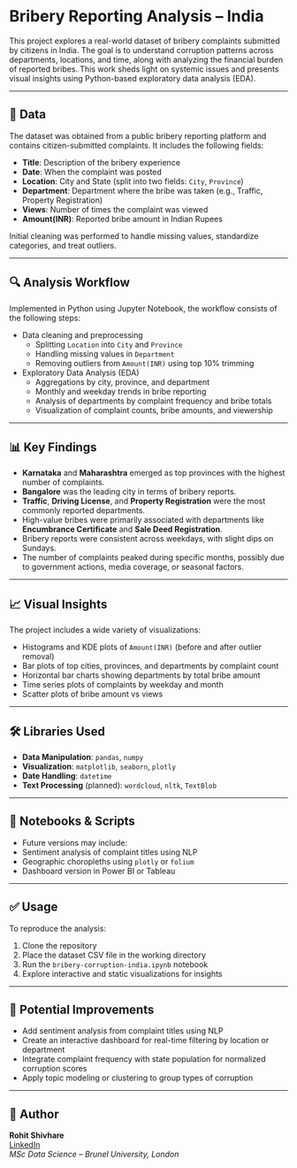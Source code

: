 # Bribery Reporting Analysis – India

This project explores a real-world dataset of bribery complaints submitted by citizens in India. The goal is to understand corruption patterns across departments, locations, and time, along with analyzing the financial burden of reported bribes. This work sheds light on systemic issues and presents visual insights using Python-based exploratory data analysis (EDA).

---

## 📂 Data

The dataset was obtained from a public bribery reporting platform and contains citizen-submitted complaints. It includes the following fields:

- **Title**: Description of the bribery experience  
- **Date**: When the complaint was posted  
- **Location**: City and State (split into two fields: `City`, `Province`)  
- **Department**: Department where the bribe was taken (e.g., Traffic, Property Registration)  
- **Views**: Number of times the complaint was viewed  
- **Amount(INR)**: Reported bribe amount in Indian Rupees  

Initial cleaning was performed to handle missing values, standardize categories, and treat outliers.

---

## 🔍 Analysis Workflow

Implemented in Python using Jupyter Notebook, the workflow consists of the following steps:

- Data cleaning and preprocessing  
  - Splitting `Location` into `City` and `Province`  
  - Handling missing values in `Department`  
  - Removing outliers from `Amount(INR)` using top 10% trimming  
- Exploratory Data Analysis (EDA)  
  - Aggregations by city, province, and department  
  - Monthly and weekday trends in bribe reporting  
  - Analysis of departments by complaint frequency and bribe totals  
  - Visualization of complaint counts, bribe amounts, and viewership  

---

## 📊 Key Findings

- **Karnataka** and **Maharashtra** emerged as top provinces with the highest number of complaints.
- **Bangalore** was the leading city in terms of bribery reports.
- **Traffic**, **Driving License**, and **Property Registration** were the most commonly reported departments.
- High-value bribes were primarily associated with departments like **Encumbrance Certificate** and **Sale Deed Registration**.
- Bribery reports were consistent across weekdays, with slight dips on Sundays.
- The number of complaints peaked during specific months, possibly due to government actions, media coverage, or seasonal factors.

---

## 📈 Visual Insights

The project includes a wide variety of visualizations:

- Histograms and KDE plots of `Amount(INR)` (before and after outlier removal)  
- Bar plots of top cities, provinces, and departments by complaint count  
- Horizontal bar charts showing departments by total bribe amount  
- Time series plots of complaints by weekday and month  
- Scatter plots of bribe amount vs views  

---

## 🛠️ Libraries Used

- **Data Manipulation**: `pandas`, `numpy`  
- **Visualization**: `matplotlib`, `seaborn`, `plotly`  
- **Date Handling**: `datetime`  
- **Text Processing** (planned): `wordcloud`, `nltk`, `TextBlob`  

---

## 📁 Notebooks & Scripts
  - Future versions may include:
  - Sentiment analysis of complaint titles using NLP  
  - Geographic choropleths using `plotly` or `folium`  
  - Dashboard version in Power BI or Tableau  

---

## ✅ Usage

To reproduce the analysis:

1. Clone the repository  
2. Place the dataset CSV file in the working directory  
3. Run the `bribery-corruption-india.ipynb` notebook  
4. Explore interactive and static visualizations for insights  

---

## 🔄 Potential Improvements

- Add sentiment analysis from complaint titles using NLP  
- Create an interactive dashboard for real-time filtering by location or department  
- Integrate complaint frequency with state population for normalized corruption scores  
- Apply topic modeling or clustering to group types of corruption  

---

## 👤 Author

**Rohit Shivhare**  
[LinkedIn](https://www.linkedin.com/in/rohit-shivhare-a857a4233/)  
*MSc Data Science – Brunel University, London*
